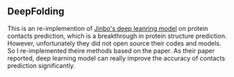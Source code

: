 ## DeepFolding
This is an re-implemention of [Jinbo's deep leanring model](https://journals.plos.org/ploscompbiol/article?id=10.1371/journal.pcbi.1005324) on protein contacts prediction, which is a breakthrough in protein structure prediction. However, unfortunately they did not open source their codes and models. So I re-implemented theire methods based on the paper. As their paper reported, deep learning model can really improve the accuracy of contacts prediction significantly.
